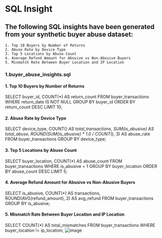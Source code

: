 # SQL Insight

## The following SQL insights have been generated from your synthetic buyer abuse dataset:
	1. Top 10 Buyers by Number of Returns
	2. Abuse Rate by Device Type
	3. Top 5 Locations by Abuse Count
	4. Average Refund Amount for Abusive vs Non-Abusive Buyers
	5. Mismatch Rate Between Buyer Location and IP Location

### 1.buyer_abuse_insights.sql
#### 1. Top 10 Buyers by Number of Returns
SELECT 
    buyer_id, 
    COUNT(*) AS return_count
FROM buyer_transactions
WHERE return_date IS NOT NULL
GROUP BY buyer_id
ORDER BY return_count DESC
LIMIT 10;


#### 2. Abuse Rate by Device Type
SELECT 
    device_type, 
    COUNT(*) AS total_transactions,
    SUM(is_abusive) AS total_abuse,
    ROUND(SUM(is_abusive) * 1.0 / COUNT(*), 3) AS abuse_rate
FROM buyer_transactions
GROUP BY device_type;


#### 3. Top 5 Locations by Abuse Count
SELECT 
    buyer_location, 
    COUNT(*) AS abuse_count
FROM buyer_transactions
WHERE is_abusive = 1
GROUP BY buyer_location
ORDER BY abuse_count DESC
LIMIT 5;


#### 4. Average Refund Amount for Abusive vs Non-Abusive Buyers
SELECT 
    is_abusive,
    COUNT(*) AS transactions,
    ROUND(AVG(refund_amount), 2) AS avg_refund
FROM buyer_transactions
GROUP BY is_abusive;


#### 5. Mismatch Rate Between Buyer Location and IP Location
SELECT 
    COUNT(*) AS total_mismatches
FROM buyer_transactions
WHERE buyer_location != ip_location;
![image](https://github.com/user-attachments/assets/a2286ed5-8c40-4526-ae13-6a77ffa0d5b6)
